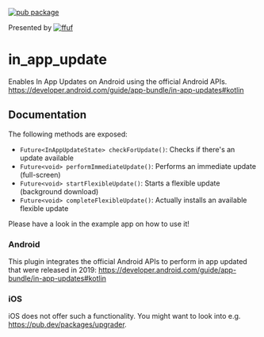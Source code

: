 [![pub package](https://img.shields.io/pub/v/in_app_update.svg)](https://pub.dev/packages/in_app_update)

Presented by
[![ffuf](https://ffuf.de/wp-content/themes/ffuf_theme/images/ffuf-logo.png)](https://ffuf.de)

# in_app_update

Enables In App Updates on Android using the official Android APIs.
https://developer.android.com/guide/app-bundle/in-app-updates#kotlin

## Documentation

The following methods are exposed:
- `Future<InAppUpdateState> checkForUpdate()`: Checks if there's an update available
- `Future<void> performImmediateUpdate()`: Performs an immediate update (full-screen)
- `Future<void> startFlexibleUpdate()`: Starts a flexible update (background download)
- `Future<void> completeFlexibleUpdate()`: Actually installs an available flexible update

Please have a look in the example app on how to use it!

### Android

This plugin integrates the official Android APIs to perform in app updated that were released in 2019:
https://developer.android.com/guide/app-bundle/in-app-updates#kotlin

### iOS
iOS does not offer such a functionality. You might want to look into e.g. https://pub.dev/packages/upgrader. 
